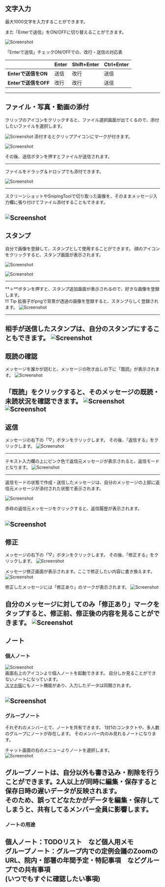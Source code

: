 ## 文字入力

最大1000文字を入力することができます。

また「Enterで送信」をON/OFFに切り替えることができます。

![Screenshot](img/文字入力1.jpg)  

「Enterで送信」チェックON/OFFでの、改行・送信の対応表
<!--Enter単体だとメッセージ入力欄上では改行されるが送信したメッセージでは改行されずに表示される-->
|              | Enter | Shift+Enter | Ctrl+Enter |
| ------------ | ----- | ----------- | ---------- |
| **Enterで送信をON**  | 送信  | 改行        | 送信       |
| **Enterで送信をOFF** | 改行  | 改行        | 送信       |

---
## ファイル・写真・動画の添付

クリップのアイコンをクリックすると、ファイル選択画面が出てくるので、添付したいファイルを選択します。

![Screenshot](img/添付ファイル1.jpg)
添付するとクリップアイコンにマークが付きます。

![Screenshot](img/添付ファイル4.jpg)

その後、送信ボタンを押すとファイルが送信されます。
***
ファイルをドラッグ＆ドロップでも添付できます。

![Screenshot](img/添付ファイル2.jpg)
***
スクリーンショットやSnipingToolで切り取った画像を、そのままメッセージ入力欄に張り付けてファイル添付することもできます。

![Screenshot](img/添付ファイル3.jpg)
---
## スタンプ

自分で画像を登録して、スタンプとして使用することができます。
顔のアイコンをクリックすると、スタンプ画面が表示されます。

![Screenshot](img/スタンプ1.jpg)

![Screenshot](img/スタンプ2.jpg)
***
**＋**ボタンを押すと、スタンプ追加画面が表示されるので、好きな画像を登録します。  
!!! Tip
    拡張子がpngで背景が透過の画像を登録すると、スタンプらしく登録されます。
![Screenshot](img/スタンプ3.jpg)
***
相手が送信したスタンプは、自分のスタンプにすることもできます。
![Screenshot](img/スタンプ4.jpg)
---
## 既読の確認

メッセージを誰かが読むと、メッセージの吹き出しの下に「既読」が表示されます。
![Screenshot](img/既読1.jpg)

「既読」をクリックすると、そのメッセージの既読・未読状況を確認できます。
![Screenshot](img/既読2.jpg)
![Screenshot](img/既読3.jpg)
---
## 返信

メッセージの右下の「▽」ボタンをクリックします。
その後、「返信する」をクリックします。
![Screenshot](img/返信1.jpg)
***
テキスト入力欄の上にピンク色で返信元メッセージが表示されると、返信モードとなります。
![Screenshot](img/返信2.jpg)
***
返信モードの状態で作成・送信したメッセージは、自分のメッセージの上部に返信元メッセージが添付された状態で表示されます。 

![Screenshot](img/返信3.jpg)

赤枠の返信元メッセージをクリックすると、返信履歴が表示されます。

![Screenshot](img/返信4.jpg)
---
## 修正

メッセージの右下の「▽」ボタンをクリックします。
その後、「修正する」をクリックします。
![Screenshot](img/修正する1.jpg)

メッセージ修正画面が表示されます。ここで修正したい内容に書き換えます。
![Screenshot](img/修正する2.jpg)

修正したメッセージには「修正あり」のマークが表示されます。 
![Screenshot](img/修正する3.jpg)

自分のメッセージに対してのみ「修正あり」マークをタップすると、修正前、修正後の内容を見ることができます。 
![Screenshot](img/修正する4.jpg)
---

## ノート
### 個人ノート
![Screenshot](img/ノート1.jpg)  
画面右上のアイコンより個人ノートを起動できます。
自分しか見ることができないノートになっています。  
[スマホ版](sp_chat.md#_8)にもノート機能があり、入力したデータは同期されます。

![Screenshot](img/ノート2.jpg)
---
### グループノート
それぞれのメンバーとで、ノートを共有できます。
1対1のコンタクトや、多人数のグループにノートが存在します。
そのメンバー内のみ見れるノートになります。  

チャット画面の右のメニューよりノートを選択します。  
![Screenshot](img/ノート3.JPG)

グループノートは、自分以外も書き込み・削除を行うことができます。2人以上が同時に編集・保存すると保存日時の遅いデータが反映されます。  
そのため、誤ってどなたかがデータを編集・保存してしまうと、共有してるメンバー全員に影響します。
---
### ノートの用途
個人ノート：TODOリスト　など個人用メモ  
グループノート：グループ内での定例会議のZoomのURL、院内・部署の年間予定・特記事項　などグループでの共有事項  
(いつでもすぐに確認したい事項)  
---
